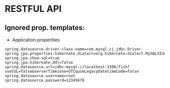 # RESTFUL API 

## Ignored prop. templates:

- Application.properities
```
spring.datasource.driver-class-name=com.mysql.cj.jdbc.Driver
spring.jpa.properties.hibernate.dialect=org.hibernate.dialect.MySQL5InnoDBDialect
spring.jpa.show-sql=true
spring.jpa.hibernate.ddl=false
spring.datasource.url=jdbc:mysql://localhost:3306/fish?useSSL=false&serverTimezone=UTC&useLegacyDatetimeCode=false
spring.datasource.username=root
spring.datasource.password=12345678
```
